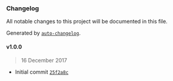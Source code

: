 ### Changelog
All notable changes to this project will be documented in this file.

Generated by [`auto-changelog`](https://github.com/CookPete/auto-changelog).

#### v1.0.0
> 16 December 2017
- Initial commit [`25f2a8c`](https://github.com/null/commit/25f2a8c43ea0a8aa132915e02889e0fef991cd7b)

